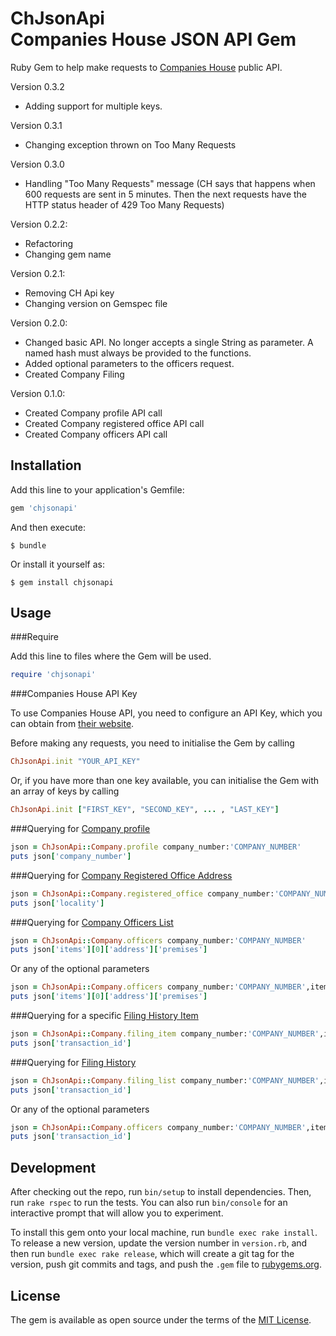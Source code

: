 # ChJsonApi <br> Companies House JSON API Gem

Ruby Gem to help make requests to <a href="https://developer.companieshouse.gov.uk/api/docs/" title="Companies House">Companies House</a> public API.

Version 0.3.2
 - Adding support for multiple keys.
 
Version 0.3.1
 - Changing exception thrown on Too Many Requests

Version 0.3.0
 - Handling "Too Many Requests" message (CH says that happens when 600 requests are sent in 5 minutes. Then the next requests have the HTTP status header of 429 Too Many Requests)

Version 0.2.2:
 - Refactoring
 - Changing gem name

Version 0.2.1:
 - Removing CH Api key
 - Changing version on Gemspec file

Version 0.2.0:
 - Changed basic API. No longer accepts a single String as parameter. A named hash must always be provided to the functions.
 - Added optional parameters to the officers request.
 - Created Company Filing
 

Version 0.1.0:
 - Created Company profile API call
 - Created Company registered office API call
 - Created Company officers API call


## Installation

Add this line to your application's Gemfile:

```ruby
gem 'chjsonapi'
```

And then execute:

    $ bundle

Or install it yourself as:

    $ gem install chjsonapi

## Usage

###Require

Add this line to files where the Gem will be used.

```ruby
require 'chjsonapi'
```

###Companies House API Key

To use Companies House API, you need to configure an API Key, which you can obtain from <a target="_blank" href="https://developer.companieshouse.gov.uk/api/docs/index/gettingStarted/apikey_authorisation.html" title="Companies House Authentication API key"> their website</a>.

Before making any requests, you need to initialise the Gem by calling

```ruby
ChJsonApi.init "YOUR_API_KEY"
```

Or, if you have more than one key available, you can initialise the Gem with an array of keys by calling

```ruby
ChJsonApi.init ["FIRST_KEY", "SECOND_KEY", ... , "LAST_KEY"]
```

###Querying for <a target="_blank" href="https://developer.companieshouse.gov.uk/api/docs/company/company_number/readCompanyProfile.html" title="Company Profile">Company profile</a>

```ruby
json = ChJsonApi::Company.profile company_number:'COMPANY_NUMBER'
puts json['company_number']
```

###Querying for <a target="_blank" href="https://developer.companieshouse.gov.uk/api/docs/company/company_number/registered-office-address/readRegisteredOfficeAddress.html" title="Company Registered Office Address">Company Registered Office Address</a>

```ruby
json = ChJsonApi::Company.registered_office company_number:'COMPANY_NUMBER'
puts json['locality']
```

###Querying for <a target="_blank" href="https://developer.companieshouse.gov.uk/api/docs/company/company_number/officers/officerList.html" title="Company Officers List">Company Officers List</a>

```ruby
json = ChJsonApi::Company.officers company_number:'COMPANY_NUMBER'
puts json['items'][0]['address']['premises']
```

Or any of the optional parameters

```ruby
json = ChJsonApi::Company.officers company_number:'COMPANY_NUMBER',items_per_page:X,start_index:X,order_by:'ORDER_BY'
puts json['items'][0]['address']['premises']
```


###Querying for a specific <a target="_blank" href="https://developer.companieshouse.gov.uk/api/docs/company/company_number/filing-history/transaction_id/getFilingHistoryItem.html" title="Filing History Item">Filing History Item</a>

```ruby
json = ChJsonApi::Company.filing_item company_number:'COMPANY_NUMBER',items_per_page:X,start_index:X,order_by:'ORDER_BY'
puts json['transaction_id']
```


###Querying for <a target="_blank" href="https://developer.companieshouse.gov.uk/api/docs/company/company_number/filing-history/getFilingHistoryList.html" title="Filing History List">Filing History</a>

```ruby
json = ChJsonApi::Company.filing_list company_number:'COMPANY_NUMBER',items_per_page:X,start_index:X,order_by:'ORDER_BY'
puts json['transaction_id']
```

Or any of the optional parameters

```ruby
json = ChJsonApi::Company.officers company_number:'COMPANY_NUMBER',items_per_page:X,start_index:X,category:'ORDER_BY'
puts json['transaction_id']
```

## Development

After checking out the repo, run `bin/setup` to install dependencies. Then, run `rake rspec` to run the tests. You can also run `bin/console` for an interactive prompt that will allow you to experiment.

To install this gem onto your local machine, run `bundle exec rake install`. To release a new version, update the version number in `version.rb`, and then run `bundle exec rake release`, which will create a git tag for the version, push git commits and tags, and push the `.gem` file to [rubygems.org](https://rubygems.org).


## License

The gem is available as open source under the terms of the [MIT License](http://opensource.org/licenses/MIT).

